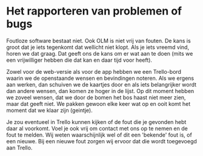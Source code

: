 # Het rapporteren van problemen of bugs

Foutloze software bestaat niet. Ook OLM is niet vrij van fouten. De kans is groot dat je iets tegenkomt dat wellicht niet klopt.
Als je iets vreemd vind, horen we dat graag. Dat geeft ons de kans om er wat aan te doen (mits we een vrijwilliger hebben die dat kan en daar tijd voor heeft).

Zowel voor de web-versie als voor de app hebben we een Trello-bord waarin we de openstaande wensen en bevindingen noteren.
Als we ergens aan werken, dan schuiven we de kaartjes door en als iets belangrijker wordt dan andere wensen, dan komen ze hoger in de lijst.
Op dit moment hebben we zoveel wensen, dat we door de bomen het bos haast niet meer zien, maar dat geeft niet.
We pakken gewoon elke keer wat op en ooit komt het moment dat we klaar zijn (geintje).

Je zou eventueel in Trello kunnen kijken of de fout die je gevonden hebt daar al voorkomt. Voel je ook vrij om contact met ons op te nemen en de fout te melden.
Wij weten waarschijnlijk wel of dit een 'bekende' fout is, of een nieuwe. Bij een nieuwe fout zorgen wij ervoor dat die wordt toegevoegd aan Trello.
